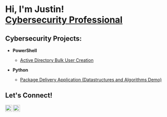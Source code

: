 <h1>Hi, I'm Justin! <br/><a href="https://www.linkedin.com/in/justin-thompson88/">Cybersecurity Professional</a>

<h2>Cybersecurity Projects:</h2>


- <b>PowerShell</b>
  - [Active Directory Bulk User Creation](https://github.com/joshmadakor1/AD_PS)

- <b>Python</b>
  - [Package Delivery Application (Datastructures and Algorithms Demo)](https://github.com/joshmadakor1/Package-Delivery-Pathfinding-Algorithm)


<h2> Let's Connect!</h2>


[<img align="left" alt="JustinThompson | Twitter" width="22px" src="https://cdn.jsdelivr.net/npm/simple-icons@v3/icons/twitter.svg" />][twitter]
[<img align="left" alt="JustinThompson | LinkedIn" width="22px" src="https://cdn.jsdelivr.net/npm/simple-icons@v3/icons/linkedin.svg" />][linkedin]


[twitter]: https://twitter.com/thomjs1
[linkedin]: https://www.linkedin.com/in/justin-thompson88/
